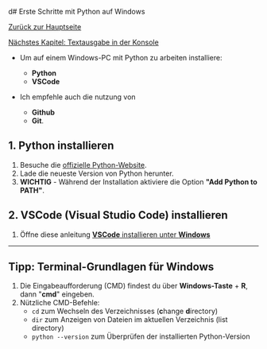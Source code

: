 d# Erste Schritte mit Python auf Windows

[Zurück zur Hauptseite](/Projekte/Kapitel_0/Anfang_Lese_Mich.md) 

[Nächstes Kapitel: Textausgabe in der Konsole](/Projekte/Kapitel_1/Textausgabe_InDerKonsole.md)


 - Um auf einem Windows-PC mit Python zu arbeiten installiere: 
    - **Python**
    - **VSCode**
 
 - Ich empfehle auch die nutzung von 
    - **Github**
    - **Git**.

## 1. Python installieren
1. Besuche die [offizielle Python-Website](https://www.python.org/).
2. Lade die neueste Version von Python herunter.
3. **WICHTIG** - Während der Installation aktiviere die Option **"Add Python to PATH"**.

## 2. VSCode (Visual Studio Code) installieren
1. Öffne diese anleitung [**VSCode** installieren unter **Windows**](Installation_VSCode_Win.md) 

---
## Tipp: Terminal-Grundlagen für Windows
1. Die Eingabeaufforderung (CMD) findest du über **Windows-Taste** + **R**, dann "**cmd**" eingeben.
2. Nützliche CMD-Befehle:
   - `cd` zum Wechseln des Verzeichnisses (**c**hange **d**irectory)
   - `dir` zum Anzeigen von Dateien im aktuellen Verzeichnis (list directory)
   - `python --version` zum Überprüfen der installierten Python-Version



